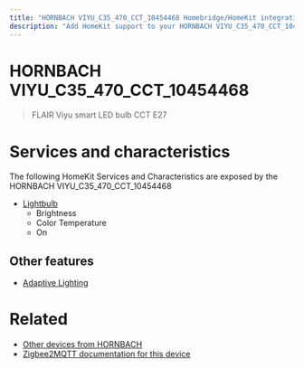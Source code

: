 ```yaml
---
title: "HORNBACH VIYU_C35_470_CCT_10454468 Homebridge/HomeKit integration"
description: "Add HomeKit support to your HORNBACH VIYU_C35_470_CCT_10454468, using Homebridge, Zigbee2MQTT and homebridge-z2m."
---
```

<!---
This file has been GENERATED using src/docgen/docgen.ts
DO NOT EDIT THIS FILE MANUALLY!
-->
# HORNBACH VIYU_C35_470_CCT_10454468
> FLAIR Viyu smart LED bulb CCT E27


# Services and characteristics
The following HomeKit Services and Characteristics are exposed by
the HORNBACH VIYU_C35_470_CCT_10454468

* [Lightbulb](../../light.md)
  * Brightness
  * Color Temperature
  * On

## Other features
* [Adaptive Lighting](../../light.md)

# Related
* [Other devices from HORNBACH](../index.md#hornbach)
* [Zigbee2MQTT documentation for this device](https://www.zigbee2mqtt.io/devices/VIYU_C35_470_CCT_10454468.html)